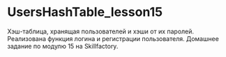 # UsersHashTable_lesson15
Хэш-таблица, хранящая пользователей и хэши от их паролей. Реализована функция логина и регистрации пользователя. Домашнее задание по модулю 15 на Skillfactory.
